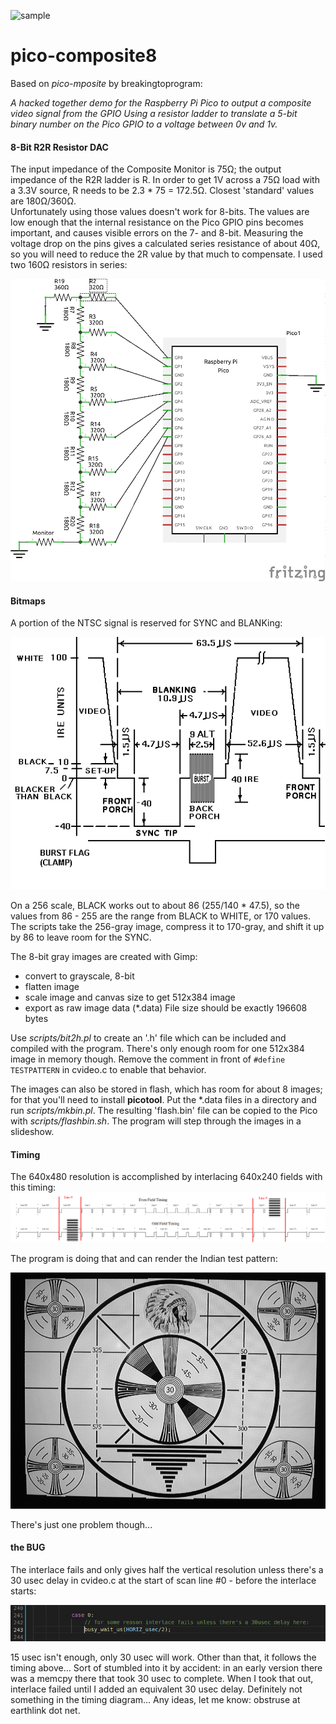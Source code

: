 ![sample](/images/comp8-2.gif)

# pico-composite8
Based on *pico-mposite* by breakingtoprogram: 

*A hacked together demo for the Raspberry Pi Pico to output a composite video signal from the GPIO*
*Using a resistor ladder to translate a 5-bit binary number on the Pico GPIO to a voltage between 0v and 1v.* 

#### 8-Bit R2R Resistor DAC
The input impedance of the Composite Monitor is 75Ω; the output impedance of the R2R ladder is R.  In order to get 1V across a 75Ω load with a 3.3V source, R needs to be 2.3 * 75 = 172.5Ω.  Closest 'standard' values are 180Ω/360Ω.  
Unfortunately using those values doesn't work for 8-bits.  The values are low enough that the internal resistance on the Pico GPIO pins becomes important, and causes visible errors on the 7- and 8-bit.  Measuring the voltage drop on the pins gives a calculated series resistance of about 40Ω, so you will need to reduce the 2R value by that much to compensate.  I used two 160Ω resistors in series:

![Wiring](/fritzing/schematic.png)

#### Bitmaps
A portion of the NTSC signal is reserved for SYNC and BLANKing:

![NTSC](/images/NTSC.gif)

On a 256 scale, BLACK works out to about 86 (255/140 * 47.5), so the values from 86 - 255 are the range from BLACK to WHITE, or 170 values.  The scripts take the 256-gray image, compress it to 170-gray, and shift it up by 86 to leave room for the SYNC.

The 8-bit gray images are created with Gimp:
- convert to grayscale, 8-bit
- flatten image
- scale image and canvas size to get 512x384 image
- export as raw image data (*.data)
File size should be exactly 196608 bytes

Use *scripts/bit2h.pl* to create an '.h' file which can be included and compiled with the program.  There's only enough room for one 512x384 image in memory though. Remove the comment in front of `#define TESTPATTERN` in cvideo.c to enable that behavior.

The images can also be stored in flash, which has room for about 8 images; for that you'll need to install **picotool**.  Put the *.data files in a directory and run *scripts/mkbin.pl*.  The resulting 'flash.bin' file can be copied to the Pico with *scripts/flashbin.sh*.  The program will step through the images in a slideshow.

#### Timing
The 640x480 resolution is accomplished by interlacing 640x240 fields with this timing:
![Timing](/images/interlaceTiming.png)

The program is doing that and can render the Indian test pattern:

![Indian](/images/indianScale.jpg)

There's just one problem though...

#### the BUG

The interlace fails and only gives half the vertical resolution unless there's a 30 usec delay in cvideo.c at the start of scan line #0 - before the interlace starts:

![Bug](/images/bug.jpg)

15 usec isn't enough, only 30 usec will work.  Other than that, it follows the timing above... Sort of stumbled into it by accident:  in an early version there was a memcpy there that took 30 usec to complete.  When I took that out, interlace failed until I added an equivalent 30 usec delay.  Definitely not something in the timing diagram...  Any ideas, let me know:  obstruse at earthlink dot net.


